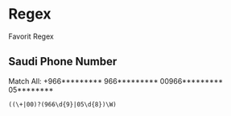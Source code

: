 # Regex
Favorit Regex

## Saudi Phone Number
Match All:
+966*********
966*********
00966*********
05********

```
((\+|00)?(966\d{9}|05\d{8})\W)
```

